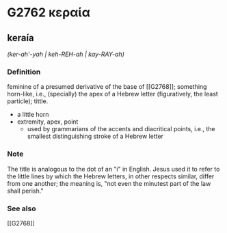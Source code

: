 # G2762 κεραία

## keraía

_(ker-ah'-yah | keh-REH-ah | kay-RAY-ah)_

### Definition

feminine of a presumed derivative of the base of [[G2768]]; something horn-like, i.e., (specially) the apex of a Hebrew letter (figuratively, the least particle); tittle.

- a little horn
- extremity, apex, point
  - used by grammarians of the accents and diacritical points, i.e., the smallest distinguishing stroke of a Hebrew letter

### Note

The title is analogous to the dot of an "i" in English. Jesus used it to refer to the little lines by which the Hebrew letters, in other respects similar, differ from one another; the meaning is, "not even the minutest part of the law shall perish."

### See also

[[G2768]]

